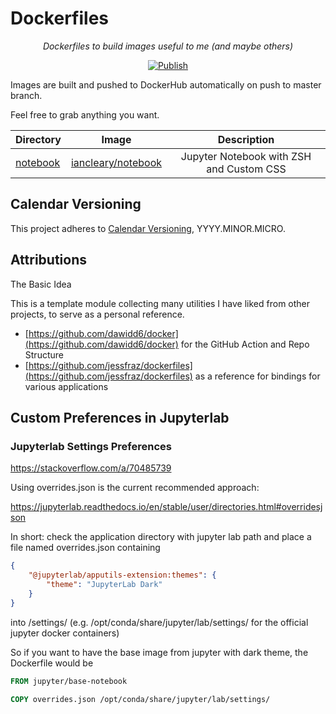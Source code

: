 # Dockerfiles

<p align="center">
    <em>Dockerfiles to build images useful to me (and maybe others)</em>
</p>

<p align="center">
<a href="https://github.com/iancleary/dockerfiles/actions?query=workflow%3APublish" target="_blank">
    <img src="https://github.com/iancleary/dockerfiles/workflows/Publish/badge.svg" alt="Publish">
</a>
</p>

Images are built and pushed to DockerHub automatically on push to master branch.

Feel free to grab anything you want.

| Directory   |      Image      |  Description |
|----------|:-------------:|:------:|
| [notebook](notebook)  |  [iancleary/notebook](https://hub.docker.com/repository/docker/iancleary/notebook) | Jupyter Notebook with ZSH and Custom CSS |

## Calendar Versioning

This project adheres to [Calendar Versioning](https://calver.org/), YYYY.MINOR.MICRO.

## Attributions

The Basic Idea

This is a template module collecting many utilities I have liked from other projects, to serve as a personal reference.

- [https://github.com/dawidd6/docker](https://github.com/dawidd6/docker) for the GitHub Action and Repo Structure
- [https://github.com/jessfraz/dockerfiles](https://github.com/jessfraz/dockerfiles) as a reference for bindings for various applications

## Custom Preferences in Jupyterlab


### Jupyterlab Settings Preferences

<https://stackoverflow.com/a/70485739>

Using overrides.json is the current recommended approach:

<https://jupyterlab.readthedocs.io/en/stable/user/directories.html#overridesjson>

In short: check the application directory with jupyter lab path and place a file named overrides.json containing

```json
{
    "@jupyterlab/apputils-extension:themes": {
        "theme": "JupyterLab Dark"
    }
}
```

into <application directory>/settings/ (e.g. /opt/conda/share/jupyter/lab/settings/ for the official jupyter docker containers)

So if you want to have the base image from jupyter with dark theme, the Dockerfile would be

```Dockerfile
FROM jupyter/base-notebook

COPY overrides.json /opt/conda/share/jupyter/lab/settings/
```
